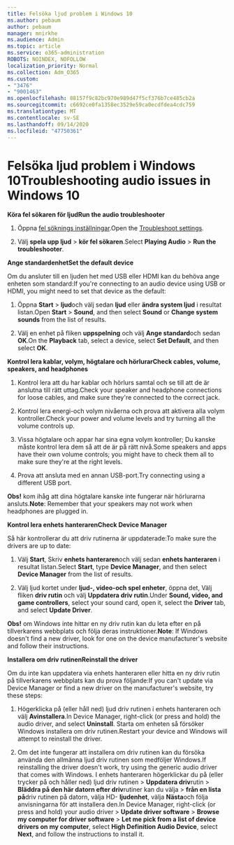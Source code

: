 ```yaml
---
title: Felsöka ljud problem i Windows 10
ms.author: pebaum
author: pebaum
manager: mnirkhe
ms.audience: Admin
ms.topic: article
ms.service: o365-administration
ROBOTS: NOINDEX, NOFOLLOW
localization_priority: Normal
ms.collection: Adm_O365
ms.custom:
- "3476"
- "9001463"
ms.openlocfilehash: 88157f9c82bc970e989d47f5cf376b7ce485cb2a
ms.sourcegitcommit: c6692ce0fa1358ec3529e59ca0ecdfdea4cdc759
ms.translationtype: MT
ms.contentlocale: sv-SE
ms.lasthandoff: 09/14/2020
ms.locfileid: "47750361"
---
```

# <a name="troubleshooting-audio-issues-in-windows-10"></a><span data-ttu-id="08036-102">Felsöka ljud problem i Windows 10</span><span class="sxs-lookup"><span data-stu-id="08036-102">Troubleshooting audio issues in Windows 10</span></span>

<span data-ttu-id="08036-103">**Köra fel sökaren för ljud**</span><span class="sxs-lookup"><span data-stu-id="08036-103">**Run the audio troubleshooter**</span></span>

1.  <span data-ttu-id="08036-104">Öppna [fel söknings inställningar](ms-settings:troubleshoot).</span><span class="sxs-lookup"><span data-stu-id="08036-104">Open the [Troubleshoot settings](ms-settings:troubleshoot).</span></span>

2.  <span data-ttu-id="08036-105">Välj **spela upp ljud**  >  **kör fel sökaren**.</span><span class="sxs-lookup"><span data-stu-id="08036-105">Select **Playing Audio** > **Run the troubleshooter**.</span></span>

<span data-ttu-id="08036-106">**Ange standardenhet**</span><span class="sxs-lookup"><span data-stu-id="08036-106">**Set the default device**</span></span>

<span data-ttu-id="08036-107">Om du ansluter till en ljuden het med USB eller HDMI kan du behöva ange enheten som standard:</span><span class="sxs-lookup"><span data-stu-id="08036-107">If you're connecting to an audio device using USB or HDMI, you might need to set that device as the default:</span></span>

1. <span data-ttu-id="08036-108">Öppna **Start**  >  **ljud**och välj sedan **ljud** eller **ändra system ljud** i resultat listan.</span><span class="sxs-lookup"><span data-stu-id="08036-108">Open **Start** > **Sound**, and then select **Sound** or **Change system sounds** from the list of results.</span></span>

2.  <span data-ttu-id="08036-109">Välj en enhet på fliken **uppspelning** och välj **Ange standard**och sedan **OK**.</span><span class="sxs-lookup"><span data-stu-id="08036-109">On the **Playback** tab, select a device, select **Set Default**, and then select **OK**.</span></span>

<span data-ttu-id="08036-110">**Kontrol lera kablar, volym, högtalare och hörlurar**</span><span class="sxs-lookup"><span data-stu-id="08036-110">**Check cables, volume, speakers, and headphones**</span></span>

1. <span data-ttu-id="08036-111">Kontrol lera att du har kablar och hörlurs samtal och se till att de är anslutna till rätt uttag.</span><span class="sxs-lookup"><span data-stu-id="08036-111">Check your speaker and headphone connections for loose cables, and make sure they're connected to the correct jack.</span></span>

2. <span data-ttu-id="08036-112">Kontrol lera energi-och volym nivåerna och prova att aktivera alla volym kontroller.</span><span class="sxs-lookup"><span data-stu-id="08036-112">Check your power and volume levels and try turning all the volume controls up.</span></span>

3. <span data-ttu-id="08036-113">Vissa högtalare och appar har sina egna volym kontroller; Du kanske måste kontrol lera dem så att de är på rätt nivå.</span><span class="sxs-lookup"><span data-stu-id="08036-113">Some speakers and apps have their own volume controls; you might have to check them all to make sure they're at the right levels.</span></span>

4. <span data-ttu-id="08036-114">Prova att ansluta med en annan USB-port.</span><span class="sxs-lookup"><span data-stu-id="08036-114">Try connecting using a different USB port.</span></span>

<span data-ttu-id="08036-115">**Obs!** kom ihåg att dina högtalare kanske inte fungerar när hörlurarna ansluts.</span><span class="sxs-lookup"><span data-stu-id="08036-115">**Note**: Remember that your speakers may not work when headphones are plugged in.</span></span>

<span data-ttu-id="08036-116">**Kontrol lera enhets hanteraren**</span><span class="sxs-lookup"><span data-stu-id="08036-116">**Check Device Manager**</span></span>

<span data-ttu-id="08036-117">Så här kontrollerar du att driv rutinerna är uppdaterade:</span><span class="sxs-lookup"><span data-stu-id="08036-117">To make sure the drivers are up to date:</span></span>

1. <span data-ttu-id="08036-118">Välj **Start**, Skriv **enhets hanteraren**och välj sedan **enhets hanteraren** i resultat listan.</span><span class="sxs-lookup"><span data-stu-id="08036-118">Select **Start**, type **Device Manager**, and then select **Device Manager** from the list of results.</span></span>

2. <span data-ttu-id="08036-119">Välj ljud kortet under **ljud-, video-och spel enheter**, öppna det, Välj fliken **driv rutin** och välj **Uppdatera driv rutin**.</span><span class="sxs-lookup"><span data-stu-id="08036-119">Under **Sound, video, and game controllers**, select your sound card, open it, select the **Driver** tab, and select **Update Driver**.</span></span>

<span data-ttu-id="08036-120">**Obs!** om Windows inte hittar en ny driv rutin kan du leta efter en på tillverkarens webbplats och följa deras instruktioner.</span><span class="sxs-lookup"><span data-stu-id="08036-120">**Note**: If Windows doesn't find a new driver, look for one on the device manufacturer's website and follow their instructions.</span></span>

<span data-ttu-id="08036-121">**Installera om driv rutinen**</span><span class="sxs-lookup"><span data-stu-id="08036-121">**Reinstall the driver**</span></span>

<span data-ttu-id="08036-122">Om du inte kan uppdatera via enhets hanteraren eller hitta en ny driv rutin på tillverkarens webbplats kan du prova följande:</span><span class="sxs-lookup"><span data-stu-id="08036-122">If you can't update via Device Manager or find a new driver on the manufacturer's website, try these steps:</span></span>

1. <span data-ttu-id="08036-123">Högerklicka på (eller håll ned) ljud driv rutinen i enhets hanteraren och välj **Avinstallera**.</span><span class="sxs-lookup"><span data-stu-id="08036-123">In Device Manager, right-click (or press and hold) the audio driver, and select **Uninstall**.</span></span> <span data-ttu-id="08036-124">Starta om enheten så försöker Windows installera om driv rutinen.</span><span class="sxs-lookup"><span data-stu-id="08036-124">Restart your device and Windows will attempt to reinstall the driver.</span></span>

2. <span data-ttu-id="08036-125">Om det inte fungerar att installera om driv rutinen kan du försöka använda den allmänna ljud driv rutinen som medföljer Windows.</span><span class="sxs-lookup"><span data-stu-id="08036-125">If reinstalling the driver doesn't work, try using the generic audio driver that comes with Windows.</span></span> <span data-ttu-id="08036-126">I enhets hanteraren högerklickar du på (eller trycker på och håller ned) ljud driv rutinen > **Uppdatera driv**rutin  >  **Bläddra på den här datorn efter driv**rutiner kan du välja  >  **från en lista på**driv rutinen på datorn, välja HD- **ljudenhet**, välja **Nästa**och följa anvisningarna för att installera den.</span><span class="sxs-lookup"><span data-stu-id="08036-126">In Device Manager, right-click (or press and hold) your audio driver > **Update driver software** > **Browse my computer for driver software** > **Let me pick from a list of device drivers on my computer**, select **High Definition Audio Device**, select **Next**, and follow the instructions to install it.</span></span>
